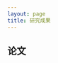 ```yaml
---
layout: page
title: 研究成果
---
```

<!--
 * @Author: Conghao Wong
 * @Date: 2023-03-08 19:13:03
 * @LastEditors: Conghao Wong
 * @LastEditTime: 2023-03-08 19:39:34
 * @Description: file content
 * @Github: https://cocoon2wong.github.io
 * Copyright 2023 Conghao Wong, All Rights Reserved.
-->

## 论文
<!-- 更新内容，以ppt为主 -->
